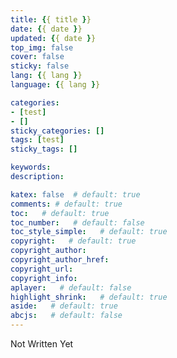 ```yaml
---
title: {{ title }}
date: {{ date }}
updated: {{ date }}
top_img: false
cover: false
sticky: false
lang: {{ lang }}
language: {{ lang }}

categories:
- [test]
- []
sticky_categories: []
tags: [test]
sticky_tags: []

keywords:
description:

katex: false  # default: true
comments: # default: true
toc:   # default: true
toc_number:   # default: false
toc_style_simple:   # default: true
copyright:   # default: true
copyright_author:
copyright_author_href:
copyright_url:
copyright_info:
aplayer:   # default: false
highlight_shrink:   # default: true
aside:   # default: true
abcjs:   # default: false
---
```



Not Written Yet